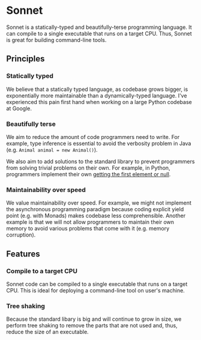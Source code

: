 Sonnet
=======

Sonnet is a statically-typed and beautifully-terse programming language. It can compile to a single executable that runs on a target CPU. Thus, Sonnet is great for building command-line tools.


Principles
-----------

### Statically typed

We believe that a statically typed language, as codebase grows bigger, is exponentially more maintainable than a dynamically-typed language. I've experienced this pain first hand when working on a large Python codebase at Google.

### Beautifully terse

We aim to reduce the amount of code programmers need to write. For example, type inference is essential to avoid the verbosity problem in Java (e.g. `Animal animal = new Animal()`).

We also aim to add solutions to the standard library to prevent programmers from solving trivial problems on their own. For example, in Python, programmers implement their own [getting the first element or null](https://stackoverflow.com/questions/363944/python-idiom-to-return-first-item-or-none).

### Maintainability over speed

We value maintainability over speed. For example, we might not implement the asynchronous programming paradigm because coding explicit yield point (e.g. with Monads) makes codebase less comprehensible. Another example is that we will not allow programmers to maintain their own memory to avoid various problems that come with it (e.g. memory corruption).


Features
---------

### Compile to a target CPU

Sonnet code can be compiled to a single executable that runs on a target CPU. This is ideal for deploying a command-line tool on user's machine.

### Tree shaking

Because the standard libary is big and will continue to grow in size, we perform tree shaking to remove the parts that are not used and, thus, reduce the size of an executable.

